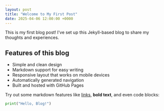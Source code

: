 ```yaml
---
layout: post
title: "Welcome to My First Post"
date: 2025-04-06 12:00:00 +0000
---
```


This is my first blog post! I've set up this Jekyll-based blog to share my thoughts and experiences. 

## Features of this blog

- Simple and clean design
- Markdown support for easy writing
- Responsive layout that works on mobile devices
- Automatically generated navigation
- Built and hosted with GitHub Pages

Try out some markdown features like [links](https://github.com/Coriana/blog), **bold text**, and even code blocks:

```python
print("Hello, Blog!")
```